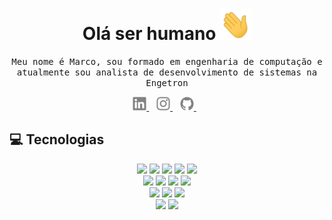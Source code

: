 <h1 align="center"> Olá ser humano <img src="https://raw.githubusercontent.com/parth-27/parth-27/master/Hi.gif" height="50" width="50"> </h1>

<p align="center"><samp> Meu nome é Marco, sou formado em engenharia de computação e atualmente sou analista de desenvolvimento de sistemas na Engetron </samp></p>

<p align="center">
 <a href="https://www.linkedin.com/in/marcoamlima" target="_blank" rel="noopener noreferrer">
  <img alt="Marco's Linkedin" width="22px" src="https://github.com/marcoamlima/MarcoAurelio/blob/main/linkedin.png" />
 </a>&nbsp;&nbsp;
 <a href="https://instagram.com/marcoamlima" target="_blank" rel="noopener noreferrer">
  <img alt="Marco's Instagram" width="22px" src="https://github.com/marcoamlima/MarcoAurelio/blob/main/instagram.png" />
 </a>&nbsp;&nbsp;
 <a href="https://github.com/marcoamlima" target="_blank" rel="noopener noreferrer">
  <img alt="Marco's Github" width="22px" src="https://github.com/marcoamlima/MarcoAurelio/blob/main/github.png" />
 </a>&nbsp;&nbsp;
</p>


## 💻 Tecnologias
<p align="center">
 
 <img src="https://img.shields.io/badge/react-%2320232a.svg?style=for-the-badge&logo=react&logoColor=%2361DAFB" height="25"/>
 <img src="https://img.shields.io/badge/angular-%2320232a.svg?style=for-the-badge&logo=angular&logoColor=%2361DAFB" height="25"/>
 <img src="https://img.shields.io/badge/ionic-%2320232a.svg?style=for-the-badge&logo=ionic&logoColor=%2361DAFB" height="25"/>
 <img src="https://img.shields.io/badge/javascript-%23323330.svg?style=for-the-badge&logo=javascript&logoColor=%23F7DF1E" height="25"/>
 <img src="https://img.shields.io/badge/typescript-%23323330.svg?style=for-the-badge&logo=typescript&logoColor=%23F7DF1E" height="25"/>
 <br>
 <img src="https://img.shields.io/badge/jquery-%230769AD.svg?style=for-the-badge&logo=jquery&logoColor=white" height="25"/>
 <img src="https://img.shields.io/badge/bootstrap-%23563D7C.svg?style=for-the-badge&logo=bootstrap&logoColor=white" height="25"/>
 <img src="https://img.shields.io/badge/html5-%23E34F26.svg?style=for-the-badge&logo=html5&logoColor=white" height="25"/>
 <img src="https://img.shields.io/badge/css3-%231572B6.svg?style=for-the-badge&logo=css3&logoColor=white" height="25"/>
 <br>
 <img src="https://img.shields.io/badge/mysql-%2300f.svg?style=for-the-badge&logo=mysql&logoColor=white" height="25"/>
 <img src="https://img.shields.io/badge/Microsoft%20SQL%20Sever-CC2927?style=for-the-badge&logo=microsoft%20sql%20server&logoColor=white" height="25"/>
 <img src="https://img.shields.io/badge/SQLite-CC2927?style=for-the-badge&logo=sqlite&logoColor=white" height="25"/>
 <br>
 <img src="https://img.shields.io/badge/php-%23777BB4.svg?style=for-the-badge&logo=php&logoColor=white" height="25"/>
 <img src="https://img.shields.io/badge/python-%23777BB4.svg?style=for-the-badge&logo=python&logoColor=white" height="25"/>
</p>

<!--
## ⭐ GitHub Stats
<p align="center">
 <a href="https://github.com/marcoamlima">
  <img align="center" src="https://github-readme-stats.vercel.app/api?username=marcoamlima&show_icons=true&theme=gruvbox" alt="GitHub Stats" /> 
 </a> 
</p>
-->
